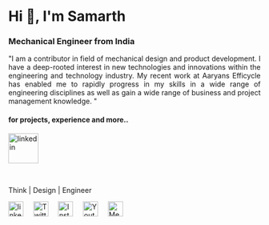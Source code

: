 <h1 align="left">Hi 👋, I'm Samarth</h1>
<h3 align="left">Mechanical Engineer from India </h3>
<p align="justify">
"I am a contributor in field of mechanical design and product development. I have a deep-rooted interest in new technologies and innovations within the engineering and technology industry. My recent work at Aaryans Efficycle has enabled me to rapidly progress in my skills in a wide range of engineering disciplines as well as gain a wide range of business and project management knowledge. "
</p>
<h4 align="left"> for projects, experience and more..</h4>
<p align="left"> <a href="https://sites.google.com/view/samarthpatil" target="blank"><img align="center" src="https://cdn-icons-png.flaticon.com/512/6851/6851099.png" alt="linkedin" height="60" width="60" /></a> &nbsp; &nbsp;
</p>
<p>&nbsp;</p>


Think | Design | Engineer
<p align="left">
<a href="https://www.linkedin.com/in/samarthcreate/" target="blank"><img align="center" src="https://cdn-icons-png.flaticon.com/512/2111/2111532.png" alt="linkedin" height="30" width="30" /></a> &nbsp; &nbsp;
<a href="https://twitter.com/mesamarthpatil" target="blank"><img align="center" src="https://cdn-icons-png.flaticon.com/512/2111/2111738.png" alt="Twitter" height="30" width="30" /></a> &nbsp; &nbsp;
<a href="https://instagram.com/samarth.create" target="blank"><img align="center" src="https://cdn-icons-png.flaticon.com/512/2111/2111491.png" alt="Instagram" height="30" width="30" /></a> &nbsp; &nbsp;
<a href="https://www.youtube.com/@samarth.create" target="blank"><img align="center" src="https://cdn-icons-png.flaticon.com/512/2111/2111795.png" alt="Youtube" height="30" width="30" /></a> &nbsp; &nbsp;
<a href="https://medium.com/@samarthink" target="blank"><img align="center" src="https://cdn-icons-png.flaticon.com/512/5968/5968885.png" alt="Medium" height="30" width="30" /></a>
</p>
